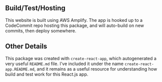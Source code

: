 ## Build/Test/Hosting
This website is built using AWS Amplify. The app is hooked up to a CodeCommit repo
hosting this package, and will auto-build on new commits, then deploy somewhere.

## Other Details
This package was created with `create-react-app`, which autogenerated a very useful
`README.md` file. I've included it under the name `create-react-app.README.md`, and
it remains as a useful resource for understanding how build and test work for this
React.js app.
